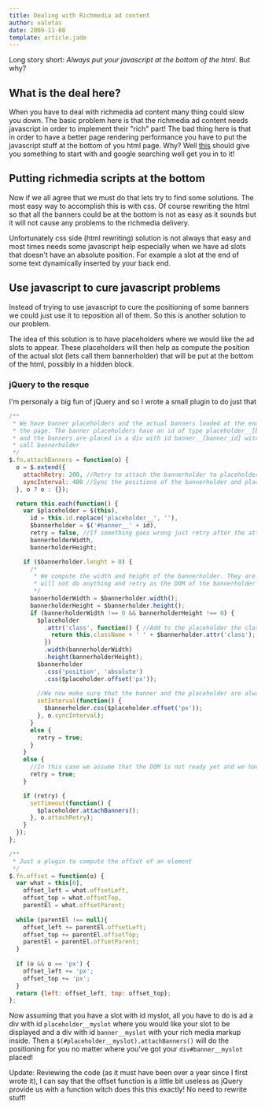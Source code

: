 ```yaml
---
title: Dealing with Richmedia ad content
author: valotas
date: 2009-11-08
template: article.jade
---
```


Long story short: *Always put your javascript at the bottom of the html*. But why?

## What is the deal here?

When you have to deal with richmedia ad content many thing could slow you down. The basic problem here is that the richmedia ad content needs javascript in order to implement their "rich" part! The bad thing here is that in order to have a better page rendering performance you have to put the javascript stuff at the bottom of you html page. Why? Well [this](http://developer.yahoo.com/performance/rules.html#js_bottom) should give you something to start with and google searching well get you in to it!

## Putting richmedia scripts at the bottom

Now if we all agree that we must do that lets try to find some solutions. The most easy way to accomplish this is with css. Of course rewriting the html so that all the banners could be at the bottom is not as easy as it sounds but it will not cause any problems to the richmedia delivery.

Unfortunately css side (html rewriting) solution is not always that easy and most times needs some javascript help especially when we have ad slots that doesn't have an absolute position. For example a slot at the end of some text dynamically inserted by your back end.

## Use javascript to cure javascript problems

Instead of trying to use javascript to cure the positioning of some banners we could just use it to reposition all of them. So this is another solution to our problem.

The idea of this solution is to have placeholders where we would like the ad slots to appear. These placeholders will then help as compute the position of the actual slot (lets call them bannerholder) that will be put at the bottom of the html, possibly in a hidden block.

### jQuery to the resque

I'm personaly a big fun of jQuery and so I wrote a small plugin to do just that

```javascript
/**
 * We have banner placeholders and the actual banners loaded at the end of
 * the page. The banner placeholders have an id of type placeholder__[banner_id]
 * and the banners are placed in a div with id banner__[banner_id] witch we will
 * call bannerholder
 */
$.fn.attachBanners = function(o) {
  o = $.extend({
    attachRetry: 200, //Retry to attach the bannerholder to placeholder in 200millis
    syncInterval: 400 //Sync the positions of the bannerholder and placeholder every 400millis
  }, o ? o : {});

  return this.each(function() {
    var $placeholder = $(this),
      id = this.id.replace('placeholder__', ''),
      $bannerholder = $('#banner__' + id),
      retry = false, //If something goes wrong just retry after the attachRetry period of time
      bannerholderWidth,
      bannerholderHeight;

    if ($bannerholder.lenght > 0) {
      /*
       * We compute the width and height of the bannerholder. They are both equal to zero we
       * will not do anything and retry as the DOM of the bannerholder might not be ready yet
       */
      bannerholderWidth = $bannerholder.width();
      bannerholderHeight = $bannerholder.height();
      if (bannerholderWidth !== 0 && bannerholderHeight !== 0) {
        $placeholder
          .attr('class', function() { //Add to the placeholder the classes of the bannerholder
            return this.className + ' ' + $bannerholder.attr('class'); 
          })
          .width(bannerholderWidth)
          .height(bannerholderHeight);
        $bannerholder
          .css('position', 'absolute')
          .css($placeholder.offset('px'));
    
        //We now make sure that the banner and the placeholder are always in sync
        setInterval(function() {
          $bannerholder.css($placeholder.offset('px'));
        }, o.syncInterval);
      }
      else {
        retry = true;
      }
    }
    else {
      //In this case we assume that the DOM is not ready yet and we have to retry
      retry = true;
    }

    if (retry) {
      setTimeout(function() {
        $placeholder.attachBanners();
      }, o.attachRetry);
    }
  });
};

/**
 * Just a plugin to compute the offset of an element
 */
$.fn.offset = function(o) {
  var what = this[0],
    offset_left = what.offsetLeft,
    offset_top = what.offsetTop,
    parentEl = what.offsetParent;
 
  while (parentEl !== null){
    offset_left += parentEl.offsetLeft;
    offset_top += parentEl.offsetTop;
    parentEl = parentEl.offsetParent;
  }
 
  if (o && o == 'px') {
    offset_left += 'px';
    offset_top += 'px';
  }
  return {left: offset_left, top: offset_top};
};
```

Now assuming that you have a slot with id myslot, all you have to do is ad a div with id `placeholder__myslot` where you would like your slot to be displayed and a div with id `banner__myslot` with your rich media markup inside. Then a `$(#placeholder__myslot).attachBanners()` will do the positioning for you no matter where you've got your `div#banner__myslot` placed!

Update: Reviewing the code (as it must have been over a year since I first wrote it), I can say that the offset function is a little bit useless as jQuery provide us with a function witch does this this exactly! No need to rewrite stuff!



